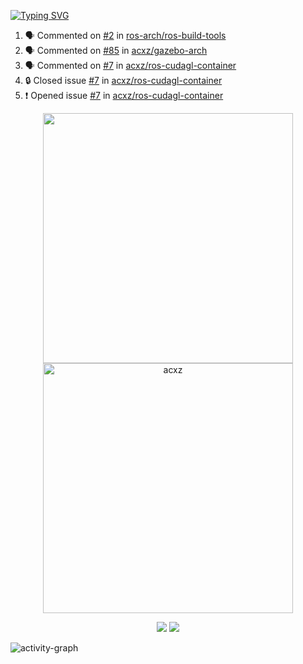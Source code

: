 [![Typing SVG](https://readme-typing-svg.herokuapp.com?size=16&color=AFFFA3&multiline=true&height=75&lines=contributing+to+robotics%2Fae%2Fml%2Fgpu;packaging+it+for+archlinux;ricer)](https://git.io/typing-svg)

<!--START_SECTION:activity-->
1. 🗣 Commented on [#2](https://github.com/ros-arch/ros-build-tools/issues/2#issuecomment-1858935113) in [ros-arch/ros-build-tools](https://github.com/ros-arch/ros-build-tools)
2. 🗣 Commented on [#85](https://github.com/acxz/gazebo-arch/pull/85#issuecomment-1858912934) in [acxz/gazebo-arch](https://github.com/acxz/gazebo-arch)
3. 🗣 Commented on [#7](https://github.com/acxz/ros-cudagl-container/issues/7#issuecomment-1858873094) in [acxz/ros-cudagl-container](https://github.com/acxz/ros-cudagl-container)
4. 🔒 Closed issue [#7](https://github.com/acxz/ros-cudagl-container/issues/7) in [acxz/ros-cudagl-container](https://github.com/acxz/ros-cudagl-container)
5. ❗ Opened issue [#7](https://github.com/acxz/ros-cudagl-container/issues/7) in [acxz/ros-cudagl-container](https://github.com/acxz/ros-cudagl-container)
<!--END_SECTION:activity-->

<p align="center">
  <img width="400em" src=https://github-readme-stats.vercel.app/api?username=acxz&include_all_commits=true&show_icons=true />
  <img width="400em" src="https://github-readme-streak-stats.herokuapp.com/?user=acxz&" alt="acxz" />
</p>

<p align="center">
  <img src=https://github-readme-stats.vercel.app/api/top-langs/?username=acxz&layout=compact />
  <img src=https://github-profile-trophy.vercel.app/?username=acxz&row=2&column=4 />
</p>

![activity-graph](https://github-readme-activity-graph.vercel.app/graph?username=acxz&bg_color=053c4a&color=ffffff&line=76c533&point=8f2fe1&area=true&hide_border=true&hide_title=true)

